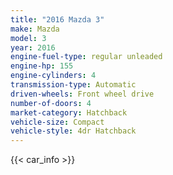 ```yaml
---
title: "2016 Mazda 3"
make: Mazda
model: 3
year: 2016
engine-fuel-type: regular unleaded
engine-hp: 155
engine-cylinders: 4
transmission-type: Automatic
driven-wheels: Front wheel drive
number-of-doors: 4
market-category: Hatchback
vehicle-size: Compact
vehicle-style: 4dr Hatchback
---
```


{{< car_info >}}

